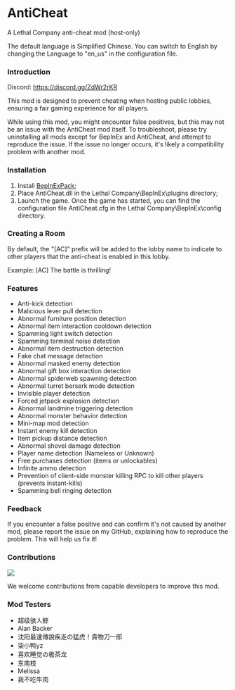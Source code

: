 # AntiCheat

A Lethal Company anti-cheat mod (host-only)

The default language is Simplified Chinese. You can switch to English by changing the Language to "en_us" in the configuration file.

### Introduction

Discord: https://discord.gg/ZdWr2rKR

This mod is designed to prevent cheating when hosting public lobbies, ensuring a fair gaming experience for all players.

While using this mod, you might encounter false positives, but this may not be an issue with the AntiCheat mod itself. To troubleshoot, please try uninstalling all mods except for BepInEx and AntiCheat, and attempt to reproduce the issue. If the issue no longer occurs, it's likely a compatibility problem with another mod.

### Installation

1. Install [BepInExPack](https://thunderstore.io/c/lethal-company/p/BepInEx/BepInExPack);
2. Place AntiCheat.dll in the Lethal Company\BepInEx\plugins directory;
3. Launch the game. Once the game has started, you can find the configuration file AntiCheat.cfg in the Lethal Company\BepInEx\config directory.

### Creating a Room
By default, the "[AC]" prefix will be added to the lobby name to indicate to other players that the anti-cheat is enabled in this lobby.

Example:
[AC] The battle is thrilling!

### Features
* Anti-kick detection
* Malicious lever pull detection
* Abnormal furniture position detection
* Abnormal item interaction cooldown detection
* Spamming light switch detection
* Spamming terminal noise detection
* Abnormal item destruction detection
* Fake chat message detection
* Abnormal masked enemy detection
* Abnormal gift box interaction detection
* Abnormal spiderweb spawning detection
* Abnormal turret berserk mode detection
* Invisible player detection
* Forced jetpack explosion detection
* Abnormal landmine triggering detection
* Abnormal monster behavior detection
* Mini-map mod detection
* Instant enemy kill detection
* Item pickup distance detection
* Abnormal shovel damage detection
* Player name detection (Nameless or Unknown)
* Free purchases detection (items or unlockables)
* Infinite ammo detection
* Prevention of client-side monster killing RPC to kill other players (prevents instant-kills)
* Spamming bell ringing detection

### Feedback
If you encounter a false positive and can confirm it's not caused by another mod, please report the issue on my GitHub, explaining how to reproduce the problem. This will help us fix it!

### Contributions
<a href="https://github.com/chuxiaaaa/AntiCheat/graphs/contributors">
  <img src="https://contrib.rocks/image?repo=chuxiaaaa/AntiCheat" />
</a>

We welcome contributions from capable developers to improve this mod.

### Mod Testers
* 超级骇人鲸 
* Alan Backer
* 沈阳最速傳說疾走の猛虎！貴物刀一郎
* 柒小鸭yz
* 喜欢睡觉の极茶龙 
* 东南枝
* Melissa
* 我不吃牛肉